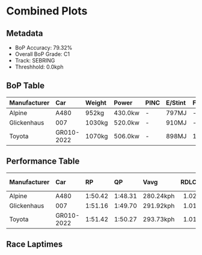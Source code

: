 # Combined Plots

## Metadata

- BoP Accuracy: 79.32%
- Overall BoP Grade: C1
- Track: SEBRING
- Threshhold: 0.0kph

## BoP Table
| Manufacturer   | Car        | Weight   | Power   | PINC   | E/Stint   | FDS    | RDP    | QDP    | TDP    |
|:---------------|:-----------|:---------|:--------|:-------|:----------|:-------|:-------|:-------|:-------|
| Alpine         | A480       | 952kg    | 430.0kw | -      | 797MJ     | -      | 51.55% | 50.00% | 70.50% |
| Glickenhaus    | 007        | 1030kg   | 520.0kw | -      | 910MJ     | -      | 45.60% | 50.00% | 69.65% |
| Toyota         | GR010-2022 | 1070kg   | 506.0kw | -      | 898MJ     | 190kph | 51.64% | 50.00% | 10.34% |

## Performance Table
| Manufacturer   | Car        | RP      | QP      | Vavg      |   RDLC | BOP-Grade   | Match   |
|:---------------|:-----------|:--------|:--------|:----------|-------:|:------------|:--------|
| Alpine         | A480       | 1:50.42 | 1:48.31 | 280.24kph |   1.02 | -B1         | 87.00%  |
| Glickenhaus    | 007        | 1:51.16 | 1:49.70 | 291.92kph |   1.01 | +B2         | 84.09%  |
| Toyota         | GR010-2022 | 1:51.42 | 1:50.27 | 293.73kph |   1.01 | +D1         | 66.88%  |

## Race Laptimes
<div>                        <script type="text/javascript">window.PlotlyConfig = {MathJaxConfig: 'local'};</script>
        <script charset="utf-8" src="https://cdn.plot.ly/plotly-3.0.1.min.js"></script>                <div id="9c8f4d75-98f9-4cb3-a34a-bd3c353eca46" class="plotly-graph-div" style="height:100%; width:100%;"></div>            <script type="text/javascript">                window.PLOTLYENV=window.PLOTLYENV || {};                                if (document.getElementById("9c8f4d75-98f9-4cb3-a34a-bd3c353eca46")) {                    Plotly.newPlot(                        "9c8f4d75-98f9-4cb3-a34a-bd3c353eca46",                        [{"box":{"visible":true},"line":{"color":"rgb(128,181,255)"},"name":"A480","points":false,"y":[109.87733429796144,109.51224015037016,109.06112382005873,109.19615864177058,109.54324814646695,109.6792832261174,110.52550144217831,110.10139207620927,110.08338743331434,109.78331005173246,110.33945346559756,109.98436189739232,109.84132501217162,110.99462241538467,110.99062138363024,110.90960049060313,111.01562783209539,110.62452697810033,111.18767219753566,110.56551175972257,110.16640884221867,110.6995463234958,111.02062912178842,110.0913894968232,110.73355509340843,110.94560977639296,110.22942509235085,110.5395050533188,110.3474555291064,109.92334616313734,110.65753549007434,111.10565104656996,111.15866471731609,110.61652491459148,110.62252646222312,110.89459662152403,109.59326104339726,109.680283484056,110.49749421989733,110.84758449840955,111.11465336801741,110.38246455695761,110.34045372353616,109.39621022949181,110.85158553016397,111.143660848237,110.50149525165176,110.58451666055609,110.51349834691504,110.55250840652069,110.37146171963295,110.63252904160919,111.14066007442118,110.93960822876132,110.49949473577456,109.7563030873901,109.92934771076898,110.13540084612187,109.65127600383641,110.55850995415233,109.59226078545865,111.18967271341289,110.602521303451,110.44448054915121,110.74855896248752,110.73955664104005,110.34345449735197,110.35545759261525,110.27243618371092,110.30844546950075,111.01862860591122,110.65353445831992,110.80157263323365,110.53650427950299,110.53350350568716,110.6695385853376,109.95135338541832,110.51049757309922,110.89659713740124,111.14066007442118,111.13065749503512,110.1404021358149,109.90434126230382,110.13039955642884,109.91534409962848,109.61926774980103,111.04363505437637,109.8693322344526,110.0143696355505,110.8735912048133,109.55825201554605,111.06364021314849,109.99336421883977,110.25743231463183,110.58151588674026,110.16840935809587,110.71755096639072,110.10439285002506,111.1746688443338,110.77856670064571],"type":"violin"},{"box":{"visible":true},"line":{"color":"rgb(255,85,0)"},"name":"007","points":false,"y":[110.64353187893387,110.7445579307331,110.50349576752897,110.15740652077119,110.14440316756932,110.40547048954556,110.75556076805776,111.37972172174808,110.77956695858431,110.40747100542276,110.72955406165399,111.4147307495993,111.64579033341734,111.55976815069722,110.96361441928786,111.11665388389463,111.32770830894056,111.73681380583052,111.05563814963965,111.1906729713515,111.16966755464075,111.01262705827958,111.31770572955449,111.00862602652514,111.05763866551685,111.3517144994671,111.93486487767457,111.1916732292901,111.24668741591344,111.96887364758717,111.42073229723093,111.88885301249867,111.39772636464299,111.58377434122377,110.9386079708227,111.56777021420606,111.60678027381171,111.85884527434048,111.98387751666627,110.93460693906829,111.56276892451302,111.36971914236203,111.81983521473484,111.29269928108934,111.95487003644669,111.30170160253678,111.70380529385652,111.7628205122343,110.86058785161141,111.45174029332773,111.20167580867616,111.77182283368174,111.88585223868286,111.21667967775525,111.60177898411868,111.7018047779793,111.6687962660053,111.56676995626745,110.84858475634813,111.80283082977854,111.18267090784263,110.67854090678509,111.07864408222758,111.10064975687693,110.87559172069052,111.02963144323589,110.46348544998473,111.09964949893832,110.10639336590229,110.95061106608598,111.79983005596272,111.46574390446821,111.47074519416125,110.90059816915567,111.25769025323811,109.9163443575671,111.47574648385428,110.27543695752675,111.86884785372655,110.856586819857,109.92934771076898,110.25943283050904,111.51275602758272,110.2674348940179,110.8105749546811,110.99362215744605,110.90759997472591,110.21642173914897],"type":"violin"},{"box":{"visible":true},"line":{"color":"rgb(26,1,0)"},"name":"GR010-2022","points":false,"y":[111.70480555179512,111.04463531231497,111.0476360861308,110.75556076805776,110.71054916082048,110.93560719700689,111.53276118635483,110.8255788237602,111.26369180086975,110.48048983494103,110.30444443774634,110.44548080708981,111.88685249662147,111.83783985762976,111.30470237635262,111.33971140420384,111.01562783209539,110.3664604299399,111.28269670170326,111.34671320977407,111.2876979913963,111.73481328995331,111.91986100859546,111.49075035293338,111.14766187999142,111.53776247604787,111.97587545315743,111.77782438131338,111.35971656297596,111.99187958017512,111.1926734872287,110.9366074549455,111.41072971784487,111.52175834903016,111.94386719912201,110.89559687946263,110.8875948159538,111.12765672121928,111.61378207938196,111.69480297240905,111.783825928945,111.04863634406941,111.13365826885092,110.85758707779561,111.44373822981888,111.44173771394166,111.46174287271378,111.8768499172354,111.9258625562271,111.81483392504181,111.76882205986594,110.85558656191839,111.59977846824145,111.87985069105122,111.877850175174,111.61578259525916,111.64879110723318,111.63378723815407,111.82183573061207,111.0806445981048,110.7435576727945,110.38346481489621,110.66253677976738,110.79457082766339,111.50475396407387,111.68079936126857,111.50675447995108,111.13365826885092,111.00762576858654,111.1906729713515,110.6825419385395,111.09364795130668,111.55976815069722,111.39972688052022,111.42773410280118,111.53576196017066,111.46574390446821,110.95261158196321,111.02062912178842,110.95861312959484,111.88585223868286,110.91460178029615,111.5547668610042,111.83283856793673,111.88285146486704,111.97787596903464,111.72180993675143,111.34371243595825,111.94986874675365,111.96487261583276,111.98387751666627,111.48674932117895,111.9878785484207,111.63478749609267,111.84784243701583,111.95186926263088,111.94886848881505,111.70480555179512,111.9238620403499,111.88685249662147,111.9068576553936,111.44473848775749,111.03463273292891,111.3837227535025,111.44473848775749,110.97161648279672,111.74581612727798,111.36471785266899,111.46874467828404,111.25168870560647,111.38472301144111,111.45274055126634,111.63778826990851,111.8448416632,111.92186152447269,111.94786823087645,111.76882205986594,111.84684217907721,111.7488169010938,111.83583934175255,111.80683186153296,111.98887880635931,111.88185120692845,111.80083031390132,111.6217841428908,111.73581354789191,111.07264253459594,111.80283082977854,110.99462241538467,111.11465336801741,111.82183573061207,111.58177382534654,111.81683444091902,111.79882979802412,111.6227844008294,111.79382850833107,111.93886590942898,111.55276634512697,111.82883753618229,111.44973977745052,111.30470237635262,111.83483908381393,111.29570005490515,111.21167838806221,110.96761545104229,111.21467916187805,111.02162937972703,111.24768767385204,110.88959533183099,110.44047951739678,110.80457340704947,110.88459404213796,111.52575938078459,111.61078130556612,111.90985842920941,110.54850737476627,110.8725909468747],"type":"violin"}],                        {"template":{"data":{"histogram2dcontour":[{"type":"histogram2dcontour","colorbar":{"outlinewidth":0,"ticks":""},"colorscale":[[0.0,"#0d0887"],[0.1111111111111111,"#46039f"],[0.2222222222222222,"#7201a8"],[0.3333333333333333,"#9c179e"],[0.4444444444444444,"#bd3786"],[0.5555555555555556,"#d8576b"],[0.6666666666666666,"#ed7953"],[0.7777777777777778,"#fb9f3a"],[0.8888888888888888,"#fdca26"],[1.0,"#f0f921"]]}],"choropleth":[{"type":"choropleth","colorbar":{"outlinewidth":0,"ticks":""}}],"histogram2d":[{"type":"histogram2d","colorbar":{"outlinewidth":0,"ticks":""},"colorscale":[[0.0,"#0d0887"],[0.1111111111111111,"#46039f"],[0.2222222222222222,"#7201a8"],[0.3333333333333333,"#9c179e"],[0.4444444444444444,"#bd3786"],[0.5555555555555556,"#d8576b"],[0.6666666666666666,"#ed7953"],[0.7777777777777778,"#fb9f3a"],[0.8888888888888888,"#fdca26"],[1.0,"#f0f921"]]}],"heatmap":[{"type":"heatmap","colorbar":{"outlinewidth":0,"ticks":""},"colorscale":[[0.0,"#0d0887"],[0.1111111111111111,"#46039f"],[0.2222222222222222,"#7201a8"],[0.3333333333333333,"#9c179e"],[0.4444444444444444,"#bd3786"],[0.5555555555555556,"#d8576b"],[0.6666666666666666,"#ed7953"],[0.7777777777777778,"#fb9f3a"],[0.8888888888888888,"#fdca26"],[1.0,"#f0f921"]]}],"contourcarpet":[{"type":"contourcarpet","colorbar":{"outlinewidth":0,"ticks":""}}],"contour":[{"type":"contour","colorbar":{"outlinewidth":0,"ticks":""},"colorscale":[[0.0,"#0d0887"],[0.1111111111111111,"#46039f"],[0.2222222222222222,"#7201a8"],[0.3333333333333333,"#9c179e"],[0.4444444444444444,"#bd3786"],[0.5555555555555556,"#d8576b"],[0.6666666666666666,"#ed7953"],[0.7777777777777778,"#fb9f3a"],[0.8888888888888888,"#fdca26"],[1.0,"#f0f921"]]}],"surface":[{"type":"surface","colorbar":{"outlinewidth":0,"ticks":""},"colorscale":[[0.0,"#0d0887"],[0.1111111111111111,"#46039f"],[0.2222222222222222,"#7201a8"],[0.3333333333333333,"#9c179e"],[0.4444444444444444,"#bd3786"],[0.5555555555555556,"#d8576b"],[0.6666666666666666,"#ed7953"],[0.7777777777777778,"#fb9f3a"],[0.8888888888888888,"#fdca26"],[1.0,"#f0f921"]]}],"mesh3d":[{"type":"mesh3d","colorbar":{"outlinewidth":0,"ticks":""}}],"scatter":[{"fillpattern":{"fillmode":"overlay","size":10,"solidity":0.2},"type":"scatter"}],"parcoords":[{"type":"parcoords","line":{"colorbar":{"outlinewidth":0,"ticks":""}}}],"scatterpolargl":[{"type":"scatterpolargl","marker":{"colorbar":{"outlinewidth":0,"ticks":""}}}],"bar":[{"error_x":{"color":"#2a3f5f"},"error_y":{"color":"#2a3f5f"},"marker":{"line":{"color":"#E5ECF6","width":0.5},"pattern":{"fillmode":"overlay","size":10,"solidity":0.2}},"type":"bar"}],"scattergeo":[{"type":"scattergeo","marker":{"colorbar":{"outlinewidth":0,"ticks":""}}}],"scatterpolar":[{"type":"scatterpolar","marker":{"colorbar":{"outlinewidth":0,"ticks":""}}}],"histogram":[{"marker":{"pattern":{"fillmode":"overlay","size":10,"solidity":0.2}},"type":"histogram"}],"scattergl":[{"type":"scattergl","marker":{"colorbar":{"outlinewidth":0,"ticks":""}}}],"scatter3d":[{"type":"scatter3d","line":{"colorbar":{"outlinewidth":0,"ticks":""}},"marker":{"colorbar":{"outlinewidth":0,"ticks":""}}}],"scattermap":[{"type":"scattermap","marker":{"colorbar":{"outlinewidth":0,"ticks":""}}}],"scattermapbox":[{"type":"scattermapbox","marker":{"colorbar":{"outlinewidth":0,"ticks":""}}}],"scatterternary":[{"type":"scatterternary","marker":{"colorbar":{"outlinewidth":0,"ticks":""}}}],"scattercarpet":[{"type":"scattercarpet","marker":{"colorbar":{"outlinewidth":0,"ticks":""}}}],"carpet":[{"aaxis":{"endlinecolor":"#2a3f5f","gridcolor":"white","linecolor":"white","minorgridcolor":"white","startlinecolor":"#2a3f5f"},"baxis":{"endlinecolor":"#2a3f5f","gridcolor":"white","linecolor":"white","minorgridcolor":"white","startlinecolor":"#2a3f5f"},"type":"carpet"}],"table":[{"cells":{"fill":{"color":"#EBF0F8"},"line":{"color":"white"}},"header":{"fill":{"color":"#C8D4E3"},"line":{"color":"white"}},"type":"table"}],"barpolar":[{"marker":{"line":{"color":"#E5ECF6","width":0.5},"pattern":{"fillmode":"overlay","size":10,"solidity":0.2}},"type":"barpolar"}],"pie":[{"automargin":true,"type":"pie"}]},"layout":{"autotypenumbers":"strict","colorway":["#636efa","#EF553B","#00cc96","#ab63fa","#FFA15A","#19d3f3","#FF6692","#B6E880","#FF97FF","#FECB52"],"font":{"color":"#2a3f5f"},"hovermode":"closest","hoverlabel":{"align":"left"},"paper_bgcolor":"white","plot_bgcolor":"#E5ECF6","polar":{"bgcolor":"#E5ECF6","angularaxis":{"gridcolor":"white","linecolor":"white","ticks":""},"radialaxis":{"gridcolor":"white","linecolor":"white","ticks":""}},"ternary":{"bgcolor":"#E5ECF6","aaxis":{"gridcolor":"white","linecolor":"white","ticks":""},"baxis":{"gridcolor":"white","linecolor":"white","ticks":""},"caxis":{"gridcolor":"white","linecolor":"white","ticks":""}},"coloraxis":{"colorbar":{"outlinewidth":0,"ticks":""}},"colorscale":{"sequential":[[0.0,"#0d0887"],[0.1111111111111111,"#46039f"],[0.2222222222222222,"#7201a8"],[0.3333333333333333,"#9c179e"],[0.4444444444444444,"#bd3786"],[0.5555555555555556,"#d8576b"],[0.6666666666666666,"#ed7953"],[0.7777777777777778,"#fb9f3a"],[0.8888888888888888,"#fdca26"],[1.0,"#f0f921"]],"sequentialminus":[[0.0,"#0d0887"],[0.1111111111111111,"#46039f"],[0.2222222222222222,"#7201a8"],[0.3333333333333333,"#9c179e"],[0.4444444444444444,"#bd3786"],[0.5555555555555556,"#d8576b"],[0.6666666666666666,"#ed7953"],[0.7777777777777778,"#fb9f3a"],[0.8888888888888888,"#fdca26"],[1.0,"#f0f921"]],"diverging":[[0,"#8e0152"],[0.1,"#c51b7d"],[0.2,"#de77ae"],[0.3,"#f1b6da"],[0.4,"#fde0ef"],[0.5,"#f7f7f7"],[0.6,"#e6f5d0"],[0.7,"#b8e186"],[0.8,"#7fbc41"],[0.9,"#4d9221"],[1,"#276419"]]},"xaxis":{"gridcolor":"white","linecolor":"white","ticks":"","title":{"standoff":15},"zerolinecolor":"white","automargin":true,"zerolinewidth":2},"yaxis":{"gridcolor":"white","linecolor":"white","ticks":"","title":{"standoff":15},"zerolinecolor":"white","automargin":true,"zerolinewidth":2},"scene":{"xaxis":{"backgroundcolor":"#E5ECF6","gridcolor":"white","linecolor":"white","showbackground":true,"ticks":"","zerolinecolor":"white","gridwidth":2},"yaxis":{"backgroundcolor":"#E5ECF6","gridcolor":"white","linecolor":"white","showbackground":true,"ticks":"","zerolinecolor":"white","gridwidth":2},"zaxis":{"backgroundcolor":"#E5ECF6","gridcolor":"white","linecolor":"white","showbackground":true,"ticks":"","zerolinecolor":"white","gridwidth":2}},"shapedefaults":{"line":{"color":"#2a3f5f"}},"annotationdefaults":{"arrowcolor":"#2a3f5f","arrowhead":0,"arrowwidth":1},"geo":{"bgcolor":"white","landcolor":"#E5ECF6","subunitcolor":"white","showland":true,"showlakes":true,"lakecolor":"white"},"title":{"x":0.05},"mapbox":{"style":"light"}}},"xaxis":{"showticklabels":false,"title":{}}},                        {"responsive": true}                    )                };            </script>        </div>

## Quali Laptimes
<div>                        <script type="text/javascript">window.PlotlyConfig = {MathJaxConfig: 'local'};</script>
        <script charset="utf-8" src="https://cdn.plot.ly/plotly-3.0.1.min.js"></script>                <div id="dfac2ac0-a669-4862-881a-548eaa91a30a" class="plotly-graph-div" style="height:100%; width:100%;"></div>            <script type="text/javascript">                window.PLOTLYENV=window.PLOTLYENV || {};                                if (document.getElementById("dfac2ac0-a669-4862-881a-548eaa91a30a")) {                    Plotly.newPlot(                        "dfac2ac0-a669-4862-881a-548eaa91a30a",                        [{"box":{"visible":true},"line":{"color":"rgb(128,181,255)"},"name":"A480","points":false,"y":[107.393],"type":"violin"},{"box":{"visible":true},"line":{"color":"rgb(255,85,0)"},"name":"007","points":false,"y":[108.74099999999999],"type":"violin"},{"box":{"visible":true},"line":{"color":"rgb(26,1,0)"},"name":"GR010-2022","points":false,"y":[109.561,109.362,109.214],"type":"violin"}],                        {"template":{"data":{"histogram2dcontour":[{"type":"histogram2dcontour","colorbar":{"outlinewidth":0,"ticks":""},"colorscale":[[0.0,"#0d0887"],[0.1111111111111111,"#46039f"],[0.2222222222222222,"#7201a8"],[0.3333333333333333,"#9c179e"],[0.4444444444444444,"#bd3786"],[0.5555555555555556,"#d8576b"],[0.6666666666666666,"#ed7953"],[0.7777777777777778,"#fb9f3a"],[0.8888888888888888,"#fdca26"],[1.0,"#f0f921"]]}],"choropleth":[{"type":"choropleth","colorbar":{"outlinewidth":0,"ticks":""}}],"histogram2d":[{"type":"histogram2d","colorbar":{"outlinewidth":0,"ticks":""},"colorscale":[[0.0,"#0d0887"],[0.1111111111111111,"#46039f"],[0.2222222222222222,"#7201a8"],[0.3333333333333333,"#9c179e"],[0.4444444444444444,"#bd3786"],[0.5555555555555556,"#d8576b"],[0.6666666666666666,"#ed7953"],[0.7777777777777778,"#fb9f3a"],[0.8888888888888888,"#fdca26"],[1.0,"#f0f921"]]}],"heatmap":[{"type":"heatmap","colorbar":{"outlinewidth":0,"ticks":""},"colorscale":[[0.0,"#0d0887"],[0.1111111111111111,"#46039f"],[0.2222222222222222,"#7201a8"],[0.3333333333333333,"#9c179e"],[0.4444444444444444,"#bd3786"],[0.5555555555555556,"#d8576b"],[0.6666666666666666,"#ed7953"],[0.7777777777777778,"#fb9f3a"],[0.8888888888888888,"#fdca26"],[1.0,"#f0f921"]]}],"contourcarpet":[{"type":"contourcarpet","colorbar":{"outlinewidth":0,"ticks":""}}],"contour":[{"type":"contour","colorbar":{"outlinewidth":0,"ticks":""},"colorscale":[[0.0,"#0d0887"],[0.1111111111111111,"#46039f"],[0.2222222222222222,"#7201a8"],[0.3333333333333333,"#9c179e"],[0.4444444444444444,"#bd3786"],[0.5555555555555556,"#d8576b"],[0.6666666666666666,"#ed7953"],[0.7777777777777778,"#fb9f3a"],[0.8888888888888888,"#fdca26"],[1.0,"#f0f921"]]}],"surface":[{"type":"surface","colorbar":{"outlinewidth":0,"ticks":""},"colorscale":[[0.0,"#0d0887"],[0.1111111111111111,"#46039f"],[0.2222222222222222,"#7201a8"],[0.3333333333333333,"#9c179e"],[0.4444444444444444,"#bd3786"],[0.5555555555555556,"#d8576b"],[0.6666666666666666,"#ed7953"],[0.7777777777777778,"#fb9f3a"],[0.8888888888888888,"#fdca26"],[1.0,"#f0f921"]]}],"mesh3d":[{"type":"mesh3d","colorbar":{"outlinewidth":0,"ticks":""}}],"scatter":[{"fillpattern":{"fillmode":"overlay","size":10,"solidity":0.2},"type":"scatter"}],"parcoords":[{"type":"parcoords","line":{"colorbar":{"outlinewidth":0,"ticks":""}}}],"scatterpolargl":[{"type":"scatterpolargl","marker":{"colorbar":{"outlinewidth":0,"ticks":""}}}],"bar":[{"error_x":{"color":"#2a3f5f"},"error_y":{"color":"#2a3f5f"},"marker":{"line":{"color":"#E5ECF6","width":0.5},"pattern":{"fillmode":"overlay","size":10,"solidity":0.2}},"type":"bar"}],"scattergeo":[{"type":"scattergeo","marker":{"colorbar":{"outlinewidth":0,"ticks":""}}}],"scatterpolar":[{"type":"scatterpolar","marker":{"colorbar":{"outlinewidth":0,"ticks":""}}}],"histogram":[{"marker":{"pattern":{"fillmode":"overlay","size":10,"solidity":0.2}},"type":"histogram"}],"scattergl":[{"type":"scattergl","marker":{"colorbar":{"outlinewidth":0,"ticks":""}}}],"scatter3d":[{"type":"scatter3d","line":{"colorbar":{"outlinewidth":0,"ticks":""}},"marker":{"colorbar":{"outlinewidth":0,"ticks":""}}}],"scattermap":[{"type":"scattermap","marker":{"colorbar":{"outlinewidth":0,"ticks":""}}}],"scattermapbox":[{"type":"scattermapbox","marker":{"colorbar":{"outlinewidth":0,"ticks":""}}}],"scatterternary":[{"type":"scatterternary","marker":{"colorbar":{"outlinewidth":0,"ticks":""}}}],"scattercarpet":[{"type":"scattercarpet","marker":{"colorbar":{"outlinewidth":0,"ticks":""}}}],"carpet":[{"aaxis":{"endlinecolor":"#2a3f5f","gridcolor":"white","linecolor":"white","minorgridcolor":"white","startlinecolor":"#2a3f5f"},"baxis":{"endlinecolor":"#2a3f5f","gridcolor":"white","linecolor":"white","minorgridcolor":"white","startlinecolor":"#2a3f5f"},"type":"carpet"}],"table":[{"cells":{"fill":{"color":"#EBF0F8"},"line":{"color":"white"}},"header":{"fill":{"color":"#C8D4E3"},"line":{"color":"white"}},"type":"table"}],"barpolar":[{"marker":{"line":{"color":"#E5ECF6","width":0.5},"pattern":{"fillmode":"overlay","size":10,"solidity":0.2}},"type":"barpolar"}],"pie":[{"automargin":true,"type":"pie"}]},"layout":{"autotypenumbers":"strict","colorway":["#636efa","#EF553B","#00cc96","#ab63fa","#FFA15A","#19d3f3","#FF6692","#B6E880","#FF97FF","#FECB52"],"font":{"color":"#2a3f5f"},"hovermode":"closest","hoverlabel":{"align":"left"},"paper_bgcolor":"white","plot_bgcolor":"#E5ECF6","polar":{"bgcolor":"#E5ECF6","angularaxis":{"gridcolor":"white","linecolor":"white","ticks":""},"radialaxis":{"gridcolor":"white","linecolor":"white","ticks":""}},"ternary":{"bgcolor":"#E5ECF6","aaxis":{"gridcolor":"white","linecolor":"white","ticks":""},"baxis":{"gridcolor":"white","linecolor":"white","ticks":""},"caxis":{"gridcolor":"white","linecolor":"white","ticks":""}},"coloraxis":{"colorbar":{"outlinewidth":0,"ticks":""}},"colorscale":{"sequential":[[0.0,"#0d0887"],[0.1111111111111111,"#46039f"],[0.2222222222222222,"#7201a8"],[0.3333333333333333,"#9c179e"],[0.4444444444444444,"#bd3786"],[0.5555555555555556,"#d8576b"],[0.6666666666666666,"#ed7953"],[0.7777777777777778,"#fb9f3a"],[0.8888888888888888,"#fdca26"],[1.0,"#f0f921"]],"sequentialminus":[[0.0,"#0d0887"],[0.1111111111111111,"#46039f"],[0.2222222222222222,"#7201a8"],[0.3333333333333333,"#9c179e"],[0.4444444444444444,"#bd3786"],[0.5555555555555556,"#d8576b"],[0.6666666666666666,"#ed7953"],[0.7777777777777778,"#fb9f3a"],[0.8888888888888888,"#fdca26"],[1.0,"#f0f921"]],"diverging":[[0,"#8e0152"],[0.1,"#c51b7d"],[0.2,"#de77ae"],[0.3,"#f1b6da"],[0.4,"#fde0ef"],[0.5,"#f7f7f7"],[0.6,"#e6f5d0"],[0.7,"#b8e186"],[0.8,"#7fbc41"],[0.9,"#4d9221"],[1,"#276419"]]},"xaxis":{"gridcolor":"white","linecolor":"white","ticks":"","title":{"standoff":15},"zerolinecolor":"white","automargin":true,"zerolinewidth":2},"yaxis":{"gridcolor":"white","linecolor":"white","ticks":"","title":{"standoff":15},"zerolinecolor":"white","automargin":true,"zerolinewidth":2},"scene":{"xaxis":{"backgroundcolor":"#E5ECF6","gridcolor":"white","linecolor":"white","showbackground":true,"ticks":"","zerolinecolor":"white","gridwidth":2},"yaxis":{"backgroundcolor":"#E5ECF6","gridcolor":"white","linecolor":"white","showbackground":true,"ticks":"","zerolinecolor":"white","gridwidth":2},"zaxis":{"backgroundcolor":"#E5ECF6","gridcolor":"white","linecolor":"white","showbackground":true,"ticks":"","zerolinecolor":"white","gridwidth":2}},"shapedefaults":{"line":{"color":"#2a3f5f"}},"annotationdefaults":{"arrowcolor":"#2a3f5f","arrowhead":0,"arrowwidth":1},"geo":{"bgcolor":"white","landcolor":"#E5ECF6","subunitcolor":"white","showland":true,"showlakes":true,"lakecolor":"white"},"title":{"x":0.05},"mapbox":{"style":"light"}}},"xaxis":{"showticklabels":false,"title":{}}},                        {"responsive": true}                    )                };            </script>        </div>

## Topspeeds
<div>                        <script type="text/javascript">window.PlotlyConfig = {MathJaxConfig: 'local'};</script>
        <script charset="utf-8" src="https://cdn.plot.ly/plotly-3.0.1.min.js"></script>                <div id="3da7fccf-3826-4c3e-9d85-1771cfd59c2a" class="plotly-graph-div" style="height:100%; width:100%;"></div>            <script type="text/javascript">                window.PLOTLYENV=window.PLOTLYENV || {};                                if (document.getElementById("3da7fccf-3826-4c3e-9d85-1771cfd59c2a")) {                    Plotly.newPlot(                        "3da7fccf-3826-4c3e-9d85-1771cfd59c2a",                        [{"box":{"visible":true},"line":{"color":"rgb(128,181,255)"},"name":"A480","points":false,"y":[278.93280817822335,278.93280817822335,279.43054695084686,280.6251200051433,278.93280817822335,280.0278334779951,279.43054695084686,279.43054695084686,279.43054695084686,279.43054695084686,279.43054695084686,281.2224065322916,279.43054695084686,280.0278334779951,280.0278334779951,281.8196930594398,281.2224065322916,281.2224065322916,281.2224065322916,282.9147183592115,279.43054695084686,278.93280817822335,279.43054695084686,280.6251200051433,278.33552165107517,278.33552165107517,278.33552165107517,280.0278334779951,278.93280817822335,281.8196930594398,280.0278334779951,279.43054695084686,280.0278334779951,280.0278334779951,281.8196930594398,278.93280817822335,278.93280817822335,278.33552165107517,279.43054695084686,280.0278334779951,280.6251200051433,279.43054695084686,280.0278334779951,279.43054695084686,280.0278334779951,280.6251200051433,280.6251200051433,281.8196930594398,281.8196930594398,280.0278334779951,280.6251200051433,279.43054695084686,280.0278334779951,278.33552165107517,278.93280817822335,279.43054695084686,278.33552165107517,278.33552165107517,280.0278334779951,279.43054695084686,280.6251200051433,280.0278334779951,278.33552165107517,280.0278334779951,280.0278334779951,281.2224065322916,280.6251200051433,280.6251200051433,281.2224065322916,280.6251200051433,281.2224065322916,281.8196930594398,280.0278334779951,278.93280817822335,278.93280817822335,279.43054695084686,278.33552165107517,280.6251200051433,279.43054695084686,280.0278334779951,280.6251200051433,280.6251200051433,282.416979586588,282.9147183592115,282.416979586588,280.0278334779951,282.416979586588,281.8196930594398,278.33552165107517,279.43054695084686,278.33552165107517,279.43054695084686,281.2224065322916,278.33552165107517,280.0278334779951,281.2224065322916,282.416979586588,279.43054695084686,281.2224065322916,279.43054695084686,280.6251200051433,281.2224065322916,279.43054695084686,280.6251200051433,279.43054695084686,281.8196930594398,279.43054695084686,281.2224065322916,281.8196930594398,278.93280817822335,278.93280817822335,279.43054695084686,280.0278334779951,280.6251200051433,281.2224065322916,281.2224065322916,281.8196930594398,281.8196930594398,281.8196930594398,280.0278334779951,280.6251200051433,278.93280817822335,280.6251200051433,280.0278334779951,281.8196930594398,283.5120048863598,281.2224065322916,282.9147183592115,278.33552165107517,280.6251200051433,280.0278334779951,278.93280817822335,280.0278334779951,280.6251200051433,278.93280817822335,280.6251200051433,280.6251200051433,282.416979586588,281.8196930594398,282.416979586588,281.8196930594398],"type":"violin"},{"box":{"visible":true},"line":{"color":"rgb(255,85,0)"},"name":"007","points":false,"y":[291.4758252483362,290.87853872118797,290.87853872118797,291.4758252483362,291.4758252483362,291.4758252483362,290.87853872118797,291.4758252483362,291.4758252483362,291.4758252483362,292.0731117754844,292.0731117754844,293.9645191114538,292.0731117754844,292.76994605715737,292.0731117754844,293.36723258430555,293.36723258430555,293.9645191114538,293.9645191114538,295.258639920275,290.181704439515,290.181704439515,291.4758252483362,290.87853872118797,292.0731117754844,291.4758252483362,291.4758252483362,291.4758252483362,292.0731117754844,293.36723258430555,292.0731117754844,293.36723258430555,292.0731117754844,292.76994605715737,293.36723258430555,293.36723258430555,294.6613533931267,293.36723258430555,292.76994605715737,293.9645191114538,292.76994605715737,293.36723258430555,290.181704439515,290.181704439515,290.87853872118797,290.181704439515,292.0731117754844,292.0731117754844,290.87853872118797,291.4758252483362,291.4758252483362,291.4758252483362,292.76994605715737,291.4758252483362,292.76994605715737,292.76994605715737,293.36723258430555,292.76994605715737,292.76994605715737,292.0731117754844,292.0731117754844,292.76994605715737,292.76994605715737,293.9645191114538,293.36723258430555,292.0731117754844,290.181704439515,290.87853872118797,292.0731117754844,290.87853872118797,290.87853872118797,290.87853872118797,291.4758252483362,290.87853872118797,292.0731117754844,291.4758252483362,291.4758252483362,291.4758252483362,291.4758252483362,292.0731117754844,294.6613533931267,293.36723258430555,295.95547420194794,292.76994605715737,292.76994605715737,290.181704439515,290.181704439515,290.87853872118797,290.181704439515,290.87853872118797,290.87853872118797,290.87853872118797,292.0731117754844,292.76994605715737,290.181704439515,291.4758252483362,290.87853872118797,291.4758252483362,291.4758252483362,294.6613533931267,291.4758252483362,292.0731117754844,293.36723258430555,295.258639920275,290.181704439515,290.181704439515,290.181704439515,291.4758252483362,290.181704439515,290.87853872118797,290.87853872118797,290.87853872118797,290.87853872118797,291.4758252483362,291.4758252483362,292.76994605715737,293.9645191114538,292.0731117754844,292.0731117754844,292.0731117754844,293.9645191114538,292.0731117754844,290.87853872118797,291.4758252483362,290.87853872118797,290.87853872118797,290.181704439515,290.87853872118797,290.181704439515,292.76994605715737,291.4758252483362,290.87853872118797,290.87853872118797,290.87853872118797,291.4758252483362,292.76994605715737,291.4758252483362,292.0731117754844,292.76994605715737],"type":"violin"},{"box":{"visible":true},"line":{"color":"rgb(26,1,0)"},"name":"GR010-2022","points":false,"y":[295.258639920275,292.76994605715737,292.76994605715737,293.36723258430555,296.5527607290961,293.36723258430555,293.9645191114538,294.6613533931267,298.5437158195902,292.76994605715737,292.76994605715737,293.9645191114538,293.36723258430555,293.36723258430555,294.6613533931267,292.76994605715737,293.9645191114538,293.36723258430555,294.6613533931267,292.76994605715737,293.9645191114538,293.36723258430555,293.36723258430555,292.76994605715737,294.6613533931267,293.36723258430555,292.76994605715737,293.36723258430555,292.76994605715737,292.76994605715737,294.6613533931267,292.76994605715737,292.76994605715737],"type":"violin"}],                        {"template":{"data":{"histogram2dcontour":[{"type":"histogram2dcontour","colorbar":{"outlinewidth":0,"ticks":""},"colorscale":[[0.0,"#0d0887"],[0.1111111111111111,"#46039f"],[0.2222222222222222,"#7201a8"],[0.3333333333333333,"#9c179e"],[0.4444444444444444,"#bd3786"],[0.5555555555555556,"#d8576b"],[0.6666666666666666,"#ed7953"],[0.7777777777777778,"#fb9f3a"],[0.8888888888888888,"#fdca26"],[1.0,"#f0f921"]]}],"choropleth":[{"type":"choropleth","colorbar":{"outlinewidth":0,"ticks":""}}],"histogram2d":[{"type":"histogram2d","colorbar":{"outlinewidth":0,"ticks":""},"colorscale":[[0.0,"#0d0887"],[0.1111111111111111,"#46039f"],[0.2222222222222222,"#7201a8"],[0.3333333333333333,"#9c179e"],[0.4444444444444444,"#bd3786"],[0.5555555555555556,"#d8576b"],[0.6666666666666666,"#ed7953"],[0.7777777777777778,"#fb9f3a"],[0.8888888888888888,"#fdca26"],[1.0,"#f0f921"]]}],"heatmap":[{"type":"heatmap","colorbar":{"outlinewidth":0,"ticks":""},"colorscale":[[0.0,"#0d0887"],[0.1111111111111111,"#46039f"],[0.2222222222222222,"#7201a8"],[0.3333333333333333,"#9c179e"],[0.4444444444444444,"#bd3786"],[0.5555555555555556,"#d8576b"],[0.6666666666666666,"#ed7953"],[0.7777777777777778,"#fb9f3a"],[0.8888888888888888,"#fdca26"],[1.0,"#f0f921"]]}],"contourcarpet":[{"type":"contourcarpet","colorbar":{"outlinewidth":0,"ticks":""}}],"contour":[{"type":"contour","colorbar":{"outlinewidth":0,"ticks":""},"colorscale":[[0.0,"#0d0887"],[0.1111111111111111,"#46039f"],[0.2222222222222222,"#7201a8"],[0.3333333333333333,"#9c179e"],[0.4444444444444444,"#bd3786"],[0.5555555555555556,"#d8576b"],[0.6666666666666666,"#ed7953"],[0.7777777777777778,"#fb9f3a"],[0.8888888888888888,"#fdca26"],[1.0,"#f0f921"]]}],"surface":[{"type":"surface","colorbar":{"outlinewidth":0,"ticks":""},"colorscale":[[0.0,"#0d0887"],[0.1111111111111111,"#46039f"],[0.2222222222222222,"#7201a8"],[0.3333333333333333,"#9c179e"],[0.4444444444444444,"#bd3786"],[0.5555555555555556,"#d8576b"],[0.6666666666666666,"#ed7953"],[0.7777777777777778,"#fb9f3a"],[0.8888888888888888,"#fdca26"],[1.0,"#f0f921"]]}],"mesh3d":[{"type":"mesh3d","colorbar":{"outlinewidth":0,"ticks":""}}],"scatter":[{"fillpattern":{"fillmode":"overlay","size":10,"solidity":0.2},"type":"scatter"}],"parcoords":[{"type":"parcoords","line":{"colorbar":{"outlinewidth":0,"ticks":""}}}],"scatterpolargl":[{"type":"scatterpolargl","marker":{"colorbar":{"outlinewidth":0,"ticks":""}}}],"bar":[{"error_x":{"color":"#2a3f5f"},"error_y":{"color":"#2a3f5f"},"marker":{"line":{"color":"#E5ECF6","width":0.5},"pattern":{"fillmode":"overlay","size":10,"solidity":0.2}},"type":"bar"}],"scattergeo":[{"type":"scattergeo","marker":{"colorbar":{"outlinewidth":0,"ticks":""}}}],"scatterpolar":[{"type":"scatterpolar","marker":{"colorbar":{"outlinewidth":0,"ticks":""}}}],"histogram":[{"marker":{"pattern":{"fillmode":"overlay","size":10,"solidity":0.2}},"type":"histogram"}],"scattergl":[{"type":"scattergl","marker":{"colorbar":{"outlinewidth":0,"ticks":""}}}],"scatter3d":[{"type":"scatter3d","line":{"colorbar":{"outlinewidth":0,"ticks":""}},"marker":{"colorbar":{"outlinewidth":0,"ticks":""}}}],"scattermap":[{"type":"scattermap","marker":{"colorbar":{"outlinewidth":0,"ticks":""}}}],"scattermapbox":[{"type":"scattermapbox","marker":{"colorbar":{"outlinewidth":0,"ticks":""}}}],"scatterternary":[{"type":"scatterternary","marker":{"colorbar":{"outlinewidth":0,"ticks":""}}}],"scattercarpet":[{"type":"scattercarpet","marker":{"colorbar":{"outlinewidth":0,"ticks":""}}}],"carpet":[{"aaxis":{"endlinecolor":"#2a3f5f","gridcolor":"white","linecolor":"white","minorgridcolor":"white","startlinecolor":"#2a3f5f"},"baxis":{"endlinecolor":"#2a3f5f","gridcolor":"white","linecolor":"white","minorgridcolor":"white","startlinecolor":"#2a3f5f"},"type":"carpet"}],"table":[{"cells":{"fill":{"color":"#EBF0F8"},"line":{"color":"white"}},"header":{"fill":{"color":"#C8D4E3"},"line":{"color":"white"}},"type":"table"}],"barpolar":[{"marker":{"line":{"color":"#E5ECF6","width":0.5},"pattern":{"fillmode":"overlay","size":10,"solidity":0.2}},"type":"barpolar"}],"pie":[{"automargin":true,"type":"pie"}]},"layout":{"autotypenumbers":"strict","colorway":["#636efa","#EF553B","#00cc96","#ab63fa","#FFA15A","#19d3f3","#FF6692","#B6E880","#FF97FF","#FECB52"],"font":{"color":"#2a3f5f"},"hovermode":"closest","hoverlabel":{"align":"left"},"paper_bgcolor":"white","plot_bgcolor":"#E5ECF6","polar":{"bgcolor":"#E5ECF6","angularaxis":{"gridcolor":"white","linecolor":"white","ticks":""},"radialaxis":{"gridcolor":"white","linecolor":"white","ticks":""}},"ternary":{"bgcolor":"#E5ECF6","aaxis":{"gridcolor":"white","linecolor":"white","ticks":""},"baxis":{"gridcolor":"white","linecolor":"white","ticks":""},"caxis":{"gridcolor":"white","linecolor":"white","ticks":""}},"coloraxis":{"colorbar":{"outlinewidth":0,"ticks":""}},"colorscale":{"sequential":[[0.0,"#0d0887"],[0.1111111111111111,"#46039f"],[0.2222222222222222,"#7201a8"],[0.3333333333333333,"#9c179e"],[0.4444444444444444,"#bd3786"],[0.5555555555555556,"#d8576b"],[0.6666666666666666,"#ed7953"],[0.7777777777777778,"#fb9f3a"],[0.8888888888888888,"#fdca26"],[1.0,"#f0f921"]],"sequentialminus":[[0.0,"#0d0887"],[0.1111111111111111,"#46039f"],[0.2222222222222222,"#7201a8"],[0.3333333333333333,"#9c179e"],[0.4444444444444444,"#bd3786"],[0.5555555555555556,"#d8576b"],[0.6666666666666666,"#ed7953"],[0.7777777777777778,"#fb9f3a"],[0.8888888888888888,"#fdca26"],[1.0,"#f0f921"]],"diverging":[[0,"#8e0152"],[0.1,"#c51b7d"],[0.2,"#de77ae"],[0.3,"#f1b6da"],[0.4,"#fde0ef"],[0.5,"#f7f7f7"],[0.6,"#e6f5d0"],[0.7,"#b8e186"],[0.8,"#7fbc41"],[0.9,"#4d9221"],[1,"#276419"]]},"xaxis":{"gridcolor":"white","linecolor":"white","ticks":"","title":{"standoff":15},"zerolinecolor":"white","automargin":true,"zerolinewidth":2},"yaxis":{"gridcolor":"white","linecolor":"white","ticks":"","title":{"standoff":15},"zerolinecolor":"white","automargin":true,"zerolinewidth":2},"scene":{"xaxis":{"backgroundcolor":"#E5ECF6","gridcolor":"white","linecolor":"white","showbackground":true,"ticks":"","zerolinecolor":"white","gridwidth":2},"yaxis":{"backgroundcolor":"#E5ECF6","gridcolor":"white","linecolor":"white","showbackground":true,"ticks":"","zerolinecolor":"white","gridwidth":2},"zaxis":{"backgroundcolor":"#E5ECF6","gridcolor":"white","linecolor":"white","showbackground":true,"ticks":"","zerolinecolor":"white","gridwidth":2}},"shapedefaults":{"line":{"color":"#2a3f5f"}},"annotationdefaults":{"arrowcolor":"#2a3f5f","arrowhead":0,"arrowwidth":1},"geo":{"bgcolor":"white","landcolor":"#E5ECF6","subunitcolor":"white","showland":true,"showlakes":true,"lakecolor":"white"},"title":{"x":0.05},"mapbox":{"style":"light"}}},"xaxis":{"showticklabels":false,"title":{}}},                        {"responsive": true}                    )                };            </script>        </div>

## Laptimes Lineplot
<div>                        <script type="text/javascript">window.PlotlyConfig = {MathJaxConfig: 'local'};</script>
        <script charset="utf-8" src="https://cdn.plot.ly/plotly-3.0.1.min.js"></script>                <div id="53e15dab-8efe-4ace-8187-e6d413be7ae2" class="plotly-graph-div" style="height:100%; width:100%;"></div>            <script type="text/javascript">                window.PLOTLYENV=window.PLOTLYENV || {};                                if (document.getElementById("53e15dab-8efe-4ace-8187-e6d413be7ae2")) {                    Plotly.newPlot(                        "53e15dab-8efe-4ace-8187-e6d413be7ae2",                        [{"line":{"color":"rgb(128,181,255)"},"name":"A480","x":{"dtype":"f8","bdata":"AAAAAAAAAAB\u002fpUCtXynwP3+lQK1fKQBAPvjggw8+CEB\u002fpUCtXykQQN\u002fOkJi3MxRAPvjggw8+GECeITFvZ0gcQH+lQK1fKSBAL7rooosuIkDfzpCYtzMkQI\u002fjOI7jOCZAPvjggw8+KEDuDIl5O0MqQJ4hMW9nSCxATjbZZJNNLkB\u002fpUCtXykwQNevFKj1KzFAL7rooosuMkCHxLydITEzQN\u002fOkJi3MzRAN9lkk002NUCP4ziO4zg2QOftDIl5OzdAPvjggw8+OECWArV+pUA5QO4MiXk7QzpARhdddNFFO0CeITFvZ0g8QPYrBWr9Sj1ATjbZZJNNPkCmQK1fKVA\u002fQH+lQK1fKUBAq6qqqqqqQEDXrxSo9StBQAO1fqVArUFAL7rooosuQkBbv1Kg1q9CQIfEvJ0hMUNAs8kmm2yyQ0DfzpCYtzNEQAvU+pUCtURAN9lkk002RUBj3s6QmLdFQI\u002fjOI7jOEZAu+iiiy66RkDn7QyJeTtHQBPzdobEvEdAPvjggw8+SEBq\u002fUqBWr9IQJYCtX6lQElAwgcffPDBSUDuDIl5O0NKQBoS83aGxEpARhdddNFFS0ByHMdxHMdLQJ4hMW9nSExAyiabbLLJTED2KwVq\u002fUpNQCIxb2dIzE1ATjbZZJNNTkB6O0Ni3s5OQKZArV8pUE9A0kUXXXTRT0B\u002fpUCtXylQQBWo9SsFalBAq6qqqqqqUEBBrV8pUOtQQNevFKj1K1FAbbLJJptsUUADtX6lQK1RQJm3MyTm7VFAL7rooosuUkDFvJ0hMW9SQFu\u002fUqDWr1JA8cEHH3zwUkCHxLydITFTQB3HcRzHcVNAs8kmm2yyU0BJzNsZEvNTQN\u002fOkJi3M1RAddFFF110VEAL1PqVArVUQKHWrxSo9VRAN9lkk002VUDN2xkS83ZVQGPezpCYt1VA+eCDDz74VUCP4ziO4zhWQCXm7QyJeVZAu+iiiy66VkBR61cK1PpWQOftDIl5O1dAffDBBx98V0AT83aGxLxXQKn1KwVq\u002fVdAPvjggw8+WEDU+pUCtX5YQGr9SoFav1hAAAAAAAAAWUA="},"y":[111.18967271341289,111.18767219753566,111.1746688443338,111.15866471731609,111.143660848237,111.14066007442118,111.14066007442118,111.13065749503512,111.11465336801741,111.10565104656996,111.06364021314849,111.04363505437637,111.02062912178842,111.01862860591122,111.01562783209539,110.99462241538467,110.99062138363024,110.94560977639296,110.93960822876132,110.90960049060313,110.89659713740124,110.89459662152403,110.8735912048133,110.85158553016397,110.84758449840955,110.80157263323365,110.77856670064571,110.74855896248752,110.73955664104005,110.73355509340843,110.71755096639072,110.6995463234958,110.6695385853376,110.65753549007434,110.65353445831992,110.63252904160919,110.62452697810033,110.62252646222312,110.61652491459148,110.602521303451,110.58451666055609,110.58151588674026,110.56551175972257,110.55850995415233,110.55250840652069,110.5395050533188,110.53650427950299,110.53350350568716,110.52550144217831,110.51349834691504,110.51049757309922,110.50149525165176,110.49949473577456,110.49749421989733,110.44448054915121,110.38246455695761,110.37146171963295,110.35545759261525,110.3474555291064,110.34345449735197,110.34045372353616,110.33945346559756,110.30844546950075,110.27243618371092,110.25743231463183,110.22942509235085,110.16840935809587,110.16640884221867,110.1404021358149,110.13540084612187,110.13039955642884,110.10439285002506,110.10139207620927,110.0913894968232,110.08338743331434,110.0143696355505,109.99336421883977,109.98436189739232,109.95135338541832,109.92934771076898,109.92334616313734,109.91534409962848,109.90434126230382,109.87733429796144,109.8693322344526,109.84132501217162,109.78331005173246,109.7563030873901,109.680283484056,109.6792832261174,109.65127600383641,109.61926774980103,109.59326104339726,109.59226078545865,109.55825201554605,109.54324814646695,109.51224015037016,109.39621022949181,109.19615864177058,109.06112382005873],"type":"scatter"},{"line":{"color":"rgb(255,85,0)"},"name":"007","x":{"dtype":"f8","bdata":"AAAAAAAAAAC8QCbFC2TyP7xAJsULZAJAGmG5pxGWC0C8QCbFC2QSQOvQb7YO\u002fRZAGmG5pxGWG0CkeIFMihcgQLxAJsULZCJA1AjLPY2wJEDr0G+2Dv0mQAKZFC+QSSlAGmG5pxGWK0AyKV4gk+ItQKR4gUyKFzBAsNzTCMs9MUC8QCbFC2QyQMikeIFMijNA1AjLPY2wNEDfbB36zdY1QOvQb7YO\u002fTZA9zTCck8jOEACmRQvkEk5QA79ZuvQbzpAGmG5pxGWO0AmxQtkUrw8QDIpXiCT4j1APY2w3NMIP0CkeIFMihdAQKqqqqqqqkBAsNzTCMs9QUC2Dv1m69BBQLxAJsULZEJAwnJPIyz3QkDIpHiBTIpDQM7Wod9sHURA1AjLPY2wREDZOvSbrUNFQN9sHfrN1kVA5Z5GWO5pRkDr0G+2Dv1GQPECmRQvkEdA9zTCck8jSED9ZuvQb7ZIQAKZFC+QSUlACMs9jbDcSUAO\u002fWbr0G9KQBQvkEnxAktAGmG5pxGWS0Agk+IFMilMQCbFC2RSvExALPc0wnJPTUAyKV4gk+JNQDdbh36zdU5APY2w3NMIT0BDv9k69JtPQKR4gUyKF1BApxGWexphUECqqqqqqqpQQK1Dv9k69FBAsNzTCMs9UUCzdeg3W4dRQLYO\u002fWbr0FFAuacRlnsaUkC8QCbFC2RSQL\u002fZOvSbrVJAwnJPIyz3UkDFC2RSvEBTQMikeIFMilNAyz2NsNzTU0DO1qHfbB1UQNFvtg79ZlRA1AjLPY2wVEDWod9sHfpUQNk69JutQ1VA3NMIyz2NVUDfbB36zdZVQOIFMileIFZA5Z5GWO5pVkDoN1uHfrNWQOvQb7YO\u002fVZA7mmE5Z5GV0DxApkUL5BXQPSbrUO\u002f2VdA9zTCck8jWED6zdah32xYQP1m69BvtlhAAAAAAAAAWUA="},"y":[111.98387751666627,111.96887364758717,111.95487003644669,111.93486487767457,111.88885301249867,111.88585223868286,111.86884785372655,111.85884527434048,111.81983521473484,111.80283082977854,111.79983005596272,111.77182283368174,111.7628205122343,111.73681380583052,111.70380529385652,111.7018047779793,111.6687962660053,111.64579033341734,111.60678027381171,111.60177898411868,111.58377434122377,111.56777021420606,111.56676995626745,111.56276892451302,111.55976815069722,111.51275602758272,111.47574648385428,111.47074519416125,111.46574390446821,111.45174029332773,111.42073229723093,111.4147307495993,111.39772636464299,111.37972172174808,111.36971914236203,111.3517144994671,111.32770830894056,111.31770572955449,111.30170160253678,111.29269928108934,111.25769025323811,111.24668741591344,111.21667967775525,111.20167580867616,111.1916732292901,111.1906729713515,111.18267090784263,111.16966755464075,111.11665388389463,111.10064975687693,111.09964949893832,111.07864408222758,111.05763866551685,111.05563814963965,111.02963144323589,111.01262705827958,111.00862602652514,110.99362215744605,110.96361441928786,110.95061106608598,110.9386079708227,110.93460693906829,110.90759997472591,110.90059816915567,110.87559172069052,110.86058785161141,110.856586819857,110.84858475634813,110.8105749546811,110.77956695858431,110.75556076805776,110.7445579307331,110.72955406165399,110.67854090678509,110.64353187893387,110.50349576752897,110.46348544998473,110.40747100542276,110.40547048954556,110.27543695752675,110.2674348940179,110.25943283050904,110.21642173914897,110.15740652077119,110.14440316756932,110.10639336590229,109.92934771076898,109.9163443575671],"type":"scatter"},{"line":{"color":"rgb(26,1,0)"},"name":"GR010-2022","x":{"dtype":"f8","bdata":"AAAAAAAAAAA1SIM0SIPkPzVIgzRIg\u002fQ\u002fUOzETuzE\u002fj81SIM0SIMEQEIapEEapAlAUOzETuzEDkAu3\u002fIt3\u002fIRQDVIgzRIgxRAPLETO7ETF0BCGqRBGqQZQEmDNEiDNBxAUOzETuzEHkCrqqqqqqogQC7f8i3f8iFAshM7sRM7I0A1SIM0SIMkQLh8y7d8yyVAPLETO7ETJ0C\u002f5Vu+5VsoQEIapEEapClAxk7sxE7sKkBJgzRIgzQsQMy3fMu3fC1AUOzETuzELkBpkAZpkAYwQKuqqqqqqjBA7cRO7MROMUAu3\u002fIt3\u002fIxQHD5lm\u002f5ljJAshM7sRM7M0DzLd\u002fyLd8zQDVIgzRIgzRAd2IndmInNUC4fMu3fMs1QPqWb\u002fmWbzZAPLETO7ETN0B9y7d8y7c3QL\u002flW77lWzhAAQAAAAAAOUBCGqRBGqQ5QIQ0SIM0SDpAxk7sxE7sOkAHaZAGaZA7QEmDNEiDNDxAi53YiZ3YPEDMt3zLt3w9QA7SIA3SID5AUOzETuzEPkCRBmmQBmk\u002fQGmQBmmQBkBAip3YiZ1YQECrqqqqqqpAQMy3fMu3\u002fEBA7cRO7MROQUAO0iAN0qBBQC7f8i3f8kFAT+zETuxEQkBw+ZZv+ZZCQJEGaZAG6UJAshM7sRM7Q0DTIA3SII1DQPMt3\u002fIt30NAFDuxEzsxREA1SIM0SINEQFZVVVVV1URAd2IndmInRUCXb\u002fmWb3lFQLh8y7d8y0VA2Ymd2IkdRkD6lm\u002f5lm9GQBukQRqkwUZAPLETO7ETR0BcvuVbvmVHQH3Lt3zLt0dAntiJndgJSEC\u002f5Vu+5VtIQODyLd\u002fyrUhAAQAAAAAASUAhDdIgDVJJQEIapEEapElAYyd2Yif2SUCENEiDNEhKQKVBGqRBmkpAxk7sxE7sSkDmW77lWz5LQAdpkAZpkEtAKHZiJ3biS0BJgzRIgzRMQGqQBmmQhkxAi53YiZ3YTECrqqqqqipNQMy3fMu3fE1A7cRO7MTOTUAO0iAN0iBOQC\u002ff8i3fck5AUOzETuzETkBw+ZZv+RZPQJEGaZAGaU9AshM7sRO7T0BpkAZpkAZQQPqWb\u002fmWL1BAip3YiZ1YUEAbpEEapIFQQKuqqqqqqlBAO7ETO7HTUEDMt3zLt\u002fxQQFy+5Vu+JVFA7cRO7MROUUB9y7d8y3dRQA7SIA3SoFFAntiJndjJUUAu3\u002fIt3\u002fJRQL\u002flW77lG1JAT+zETuxEUkDg8i3f8m1SQHD5lm\u002f5llJAAAAAAADAUkCRBmmQBulSQCEN0iANElNAshM7sRM7U0BCGqRBGmRTQNMgDdIgjVNAYyd2Yie2U0DzLd\u002fyLd9TQIQ0SIM0CFRAFDuxEzsxVEClQRqkQVpUQDVIgzRIg1RAxU7sxE6sVEBWVVVVVdVUQOZbvuVb\u002flRAd2IndmInVUAHaZAGaVBVQJdv+ZZveVVAKHZiJ3aiVUC4fMu3fMtVQEmDNEiD9FVA2Ymd2IkdVkBqkAZpkEZWQPqWb\u002fmWb1ZAip3YiZ2YVkAbpEEapMFWQKuqqqqq6lZAPLETO7ETV0DMt3zLtzxXQFy+5Vu+ZVdA7cRO7MSOV0B9y7d8y7dXQA7SIA3S4FdAntiJndgJWEAv3\u002fIt3zJYQL\u002flW77lW1hAT+zETuyEWEDg8i3f8q1YQHD5lm\u002f51lhAAAAAAAAAWUA="},"y":[111.99187958017512,111.98887880635931,111.9878785484207,111.98387751666627,111.97787596903464,111.97587545315743,111.96487261583276,111.95186926263088,111.94986874675365,111.94886848881505,111.94786823087645,111.94386719912201,111.93886590942898,111.9258625562271,111.9238620403499,111.92186152447269,111.91986100859546,111.90985842920941,111.9068576553936,111.88685249662147,111.88685249662147,111.88585223868286,111.88285146486704,111.88185120692845,111.87985069105122,111.877850175174,111.8768499172354,111.84784243701583,111.84684217907721,111.8448416632,111.83783985762976,111.83583934175255,111.83483908381393,111.83283856793673,111.82883753618229,111.82183573061207,111.82183573061207,111.81683444091902,111.81483392504181,111.80683186153296,111.80283082977854,111.80083031390132,111.79882979802412,111.79382850833107,111.783825928945,111.77782438131338,111.76882205986594,111.76882205986594,111.7488169010938,111.74581612727798,111.73581354789191,111.73481328995331,111.72180993675143,111.70480555179512,111.70480555179512,111.69480297240905,111.68079936126857,111.64879110723318,111.63778826990851,111.63478749609267,111.63378723815407,111.6227844008294,111.6217841428908,111.61578259525916,111.61378207938196,111.61078130556612,111.59977846824145,111.58177382534654,111.55976815069722,111.5547668610042,111.55276634512697,111.53776247604787,111.53576196017066,111.53276118635483,111.52575938078459,111.52175834903016,111.50675447995108,111.50475396407387,111.49075035293338,111.48674932117895,111.46874467828404,111.46574390446821,111.46174287271378,111.45274055126634,111.44973977745052,111.44473848775749,111.44473848775749,111.44373822981888,111.44173771394166,111.42773410280118,111.41072971784487,111.39972688052022,111.38472301144111,111.3837227535025,111.36471785266899,111.35971656297596,111.34671320977407,111.34371243595825,111.33971140420384,111.30470237635262,111.30470237635262,111.29570005490515,111.2876979913963,111.28269670170326,111.26369180086975,111.25168870560647,111.24768767385204,111.21467916187805,111.21167838806221,111.1926734872287,111.1906729713515,111.14766187999142,111.13365826885092,111.13365826885092,111.12765672121928,111.11465336801741,111.09364795130668,111.0806445981048,111.07264253459594,111.04863634406941,111.0476360861308,111.04463531231497,111.03463273292891,111.02162937972703,111.02062912178842,111.01562783209539,111.00762576858654,110.99462241538467,110.97161648279672,110.96761545104229,110.95861312959484,110.95261158196321,110.9366074549455,110.93560719700689,110.91460178029615,110.89559687946263,110.88959533183099,110.8875948159538,110.88459404213796,110.8725909468747,110.85758707779561,110.85558656191839,110.8255788237602,110.80457340704947,110.79457082766339,110.75556076805776,110.7435576727945,110.71054916082048,110.6825419385395,110.66253677976738,110.54850737476627,110.48048983494103,110.44548080708981,110.44047951739678,110.38346481489621,110.3664604299399,110.30444443774634],"type":"scatter"}],                        {"template":{"data":{"histogram2dcontour":[{"type":"histogram2dcontour","colorbar":{"outlinewidth":0,"ticks":""},"colorscale":[[0.0,"#0d0887"],[0.1111111111111111,"#46039f"],[0.2222222222222222,"#7201a8"],[0.3333333333333333,"#9c179e"],[0.4444444444444444,"#bd3786"],[0.5555555555555556,"#d8576b"],[0.6666666666666666,"#ed7953"],[0.7777777777777778,"#fb9f3a"],[0.8888888888888888,"#fdca26"],[1.0,"#f0f921"]]}],"choropleth":[{"type":"choropleth","colorbar":{"outlinewidth":0,"ticks":""}}],"histogram2d":[{"type":"histogram2d","colorbar":{"outlinewidth":0,"ticks":""},"colorscale":[[0.0,"#0d0887"],[0.1111111111111111,"#46039f"],[0.2222222222222222,"#7201a8"],[0.3333333333333333,"#9c179e"],[0.4444444444444444,"#bd3786"],[0.5555555555555556,"#d8576b"],[0.6666666666666666,"#ed7953"],[0.7777777777777778,"#fb9f3a"],[0.8888888888888888,"#fdca26"],[1.0,"#f0f921"]]}],"heatmap":[{"type":"heatmap","colorbar":{"outlinewidth":0,"ticks":""},"colorscale":[[0.0,"#0d0887"],[0.1111111111111111,"#46039f"],[0.2222222222222222,"#7201a8"],[0.3333333333333333,"#9c179e"],[0.4444444444444444,"#bd3786"],[0.5555555555555556,"#d8576b"],[0.6666666666666666,"#ed7953"],[0.7777777777777778,"#fb9f3a"],[0.8888888888888888,"#fdca26"],[1.0,"#f0f921"]]}],"contourcarpet":[{"type":"contourcarpet","colorbar":{"outlinewidth":0,"ticks":""}}],"contour":[{"type":"contour","colorbar":{"outlinewidth":0,"ticks":""},"colorscale":[[0.0,"#0d0887"],[0.1111111111111111,"#46039f"],[0.2222222222222222,"#7201a8"],[0.3333333333333333,"#9c179e"],[0.4444444444444444,"#bd3786"],[0.5555555555555556,"#d8576b"],[0.6666666666666666,"#ed7953"],[0.7777777777777778,"#fb9f3a"],[0.8888888888888888,"#fdca26"],[1.0,"#f0f921"]]}],"surface":[{"type":"surface","colorbar":{"outlinewidth":0,"ticks":""},"colorscale":[[0.0,"#0d0887"],[0.1111111111111111,"#46039f"],[0.2222222222222222,"#7201a8"],[0.3333333333333333,"#9c179e"],[0.4444444444444444,"#bd3786"],[0.5555555555555556,"#d8576b"],[0.6666666666666666,"#ed7953"],[0.7777777777777778,"#fb9f3a"],[0.8888888888888888,"#fdca26"],[1.0,"#f0f921"]]}],"mesh3d":[{"type":"mesh3d","colorbar":{"outlinewidth":0,"ticks":""}}],"scatter":[{"fillpattern":{"fillmode":"overlay","size":10,"solidity":0.2},"type":"scatter"}],"parcoords":[{"type":"parcoords","line":{"colorbar":{"outlinewidth":0,"ticks":""}}}],"scatterpolargl":[{"type":"scatterpolargl","marker":{"colorbar":{"outlinewidth":0,"ticks":""}}}],"bar":[{"error_x":{"color":"#2a3f5f"},"error_y":{"color":"#2a3f5f"},"marker":{"line":{"color":"#E5ECF6","width":0.5},"pattern":{"fillmode":"overlay","size":10,"solidity":0.2}},"type":"bar"}],"scattergeo":[{"type":"scattergeo","marker":{"colorbar":{"outlinewidth":0,"ticks":""}}}],"scatterpolar":[{"type":"scatterpolar","marker":{"colorbar":{"outlinewidth":0,"ticks":""}}}],"histogram":[{"marker":{"pattern":{"fillmode":"overlay","size":10,"solidity":0.2}},"type":"histogram"}],"scattergl":[{"type":"scattergl","marker":{"colorbar":{"outlinewidth":0,"ticks":""}}}],"scatter3d":[{"type":"scatter3d","line":{"colorbar":{"outlinewidth":0,"ticks":""}},"marker":{"colorbar":{"outlinewidth":0,"ticks":""}}}],"scattermap":[{"type":"scattermap","marker":{"colorbar":{"outlinewidth":0,"ticks":""}}}],"scattermapbox":[{"type":"scattermapbox","marker":{"colorbar":{"outlinewidth":0,"ticks":""}}}],"scatterternary":[{"type":"scatterternary","marker":{"colorbar":{"outlinewidth":0,"ticks":""}}}],"scattercarpet":[{"type":"scattercarpet","marker":{"colorbar":{"outlinewidth":0,"ticks":""}}}],"carpet":[{"aaxis":{"endlinecolor":"#2a3f5f","gridcolor":"white","linecolor":"white","minorgridcolor":"white","startlinecolor":"#2a3f5f"},"baxis":{"endlinecolor":"#2a3f5f","gridcolor":"white","linecolor":"white","minorgridcolor":"white","startlinecolor":"#2a3f5f"},"type":"carpet"}],"table":[{"cells":{"fill":{"color":"#EBF0F8"},"line":{"color":"white"}},"header":{"fill":{"color":"#C8D4E3"},"line":{"color":"white"}},"type":"table"}],"barpolar":[{"marker":{"line":{"color":"#E5ECF6","width":0.5},"pattern":{"fillmode":"overlay","size":10,"solidity":0.2}},"type":"barpolar"}],"pie":[{"automargin":true,"type":"pie"}]},"layout":{"autotypenumbers":"strict","colorway":["#636efa","#EF553B","#00cc96","#ab63fa","#FFA15A","#19d3f3","#FF6692","#B6E880","#FF97FF","#FECB52"],"font":{"color":"#2a3f5f"},"hovermode":"closest","hoverlabel":{"align":"left"},"paper_bgcolor":"white","plot_bgcolor":"#E5ECF6","polar":{"bgcolor":"#E5ECF6","angularaxis":{"gridcolor":"white","linecolor":"white","ticks":""},"radialaxis":{"gridcolor":"white","linecolor":"white","ticks":""}},"ternary":{"bgcolor":"#E5ECF6","aaxis":{"gridcolor":"white","linecolor":"white","ticks":""},"baxis":{"gridcolor":"white","linecolor":"white","ticks":""},"caxis":{"gridcolor":"white","linecolor":"white","ticks":""}},"coloraxis":{"colorbar":{"outlinewidth":0,"ticks":""}},"colorscale":{"sequential":[[0.0,"#0d0887"],[0.1111111111111111,"#46039f"],[0.2222222222222222,"#7201a8"],[0.3333333333333333,"#9c179e"],[0.4444444444444444,"#bd3786"],[0.5555555555555556,"#d8576b"],[0.6666666666666666,"#ed7953"],[0.7777777777777778,"#fb9f3a"],[0.8888888888888888,"#fdca26"],[1.0,"#f0f921"]],"sequentialminus":[[0.0,"#0d0887"],[0.1111111111111111,"#46039f"],[0.2222222222222222,"#7201a8"],[0.3333333333333333,"#9c179e"],[0.4444444444444444,"#bd3786"],[0.5555555555555556,"#d8576b"],[0.6666666666666666,"#ed7953"],[0.7777777777777778,"#fb9f3a"],[0.8888888888888888,"#fdca26"],[1.0,"#f0f921"]],"diverging":[[0,"#8e0152"],[0.1,"#c51b7d"],[0.2,"#de77ae"],[0.3,"#f1b6da"],[0.4,"#fde0ef"],[0.5,"#f7f7f7"],[0.6,"#e6f5d0"],[0.7,"#b8e186"],[0.8,"#7fbc41"],[0.9,"#4d9221"],[1,"#276419"]]},"xaxis":{"gridcolor":"white","linecolor":"white","ticks":"","title":{"standoff":15},"zerolinecolor":"white","automargin":true,"zerolinewidth":2},"yaxis":{"gridcolor":"white","linecolor":"white","ticks":"","title":{"standoff":15},"zerolinecolor":"white","automargin":true,"zerolinewidth":2},"scene":{"xaxis":{"backgroundcolor":"#E5ECF6","gridcolor":"white","linecolor":"white","showbackground":true,"ticks":"","zerolinecolor":"white","gridwidth":2},"yaxis":{"backgroundcolor":"#E5ECF6","gridcolor":"white","linecolor":"white","showbackground":true,"ticks":"","zerolinecolor":"white","gridwidth":2},"zaxis":{"backgroundcolor":"#E5ECF6","gridcolor":"white","linecolor":"white","showbackground":true,"ticks":"","zerolinecolor":"white","gridwidth":2}},"shapedefaults":{"line":{"color":"#2a3f5f"}},"annotationdefaults":{"arrowcolor":"#2a3f5f","arrowhead":0,"arrowwidth":1},"geo":{"bgcolor":"white","landcolor":"#E5ECF6","subunitcolor":"white","showland":true,"showlakes":true,"lakecolor":"white"},"title":{"x":0.05},"mapbox":{"style":"light"}}},"xaxis":{"title":{"text":"Normalised Lap Index (max=100)"}}},                        {"responsive": true}                    )                };            </script>        </div>

